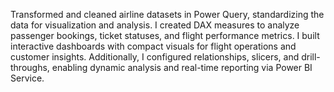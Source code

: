 Transformed and cleaned airline datasets in Power Query,
standardizing the data for visualization and analysis. I created
DAX measures to analyze passenger bookings, ticket statuses,
and flight performance metrics. I built interactive dashboards
with compact visuals for flight operations and customer insights.
Additionally, I configured relationships, slicers, and drill-
throughs, enabling dynamic analysis and real-time reporting via
Power BI Service.
